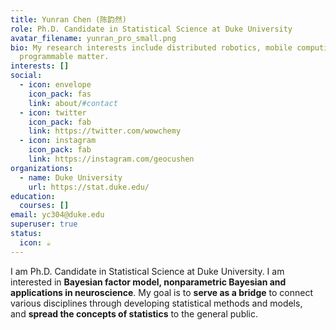 ```yaml
---
title: Yunran Chen (陈韵然)
role: Ph.D. Candidate in Statistical Science at Duke University
avatar_filename: yunran_pro_small.png
bio: My research interests include distributed robotics, mobile computing and
  programmable matter.
interests: []
social:
  - icon: envelope
    icon_pack: fas
    link: about/#contact
  - icon: twitter
    icon_pack: fab
    link: https://twitter.com/wowchemy
  - icon: instagram
    icon_pack: fab
    link: https://instagram.com/geocushen
organizations:
  - name: Duke University
    url: https://stat.duke.edu/
education:
  courses: []
email: yc304@duke.edu
superuser: true
status:
  icon: ☕️
---
```

 I am Ph.D. Candidate in Statistical Science at Duke University. I am interested in **Bayesian factor model, nonparametric Bayesian and applications in neuroscience**. My goal is to **serve as a bridge** to connect various disciplines through developing statistical methods and models, and **spread the concepts of statistics** to the general public.